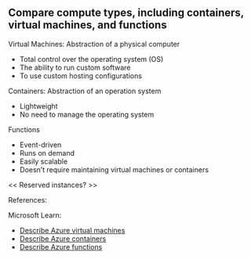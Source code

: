 ## Compare compute types, including containers, virtual machines, and functions

Virtual Machines: Abstraction of a physical computer
* Total control over the operating system (OS)
* The ability to run custom software
* To use custom hosting configurations

Containers: Abstraction of an operation system
* Lightweight
* No need to manage the operating system

Functions
* Event-driven
* Runs on demand
* Easily scalable
* Doesn’t require maintaining virtual machines or containers

<< Reserved instances? >>

References:

Microsoft Learn: 
* [Describe Azure virtual machines](https://learn.microsoft.com/en-us/training/modules/describe-azure-compute-networking-services/2-virtual-machines)
* [Describe Azure containers](https://learn.microsoft.com/en-us/training/modules/describe-azure-compute-networking-services/5-containers)
* [Describe Azure functions](https://learn.microsoft.com/en-us/training/modules/describe-azure-compute-networking-services/6-functions)
